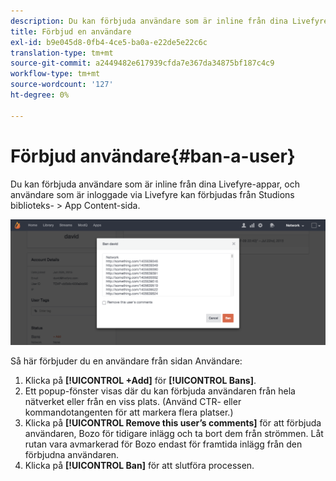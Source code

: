 ```yaml
---
description: Du kan förbjuda användare som är inline från dina Livefyre-appar, och användare som är inloggade via Livefyre kan förbjudas från Studions biblioteks- > App Content-sida.
title: Förbjud en användare
exl-id: b9e045d8-0fb4-4ce5-ba0a-e22de5e22c6c
translation-type: tm+mt
source-git-commit: a2449482e617939cfda7e367da34875bf187c4c9
workflow-type: tm+mt
source-wordcount: '127'
ht-degree: 0%

---
```


# Förbjud användare{#ban-a-user}

Du kan förbjuda användare som är inline från dina Livefyre-appar, och användare som är inloggade via Livefyre kan förbjudas från Studions biblioteks- > App Content-sida.

![](assets/UsersBan2-1024x409.png)

Så här förbjuder du en användare från sidan Användare:

1. Klicka på **[!UICONTROL +Add]** för **[!UICONTROL Bans]**.
1. Ett popup-fönster visas där du kan förbjuda användaren från hela nätverket eller från en viss plats. (Använd CTR- eller kommandotangenten för att markera flera platser.)
1. Klicka på **[!UICONTROL Remove this user’s comments]** för att förbjuda användaren, Bozo för tidigare inlägg och ta bort dem från strömmen. Låt rutan vara avmarkerad för Bozo endast för framtida inlägg från den förbjudna användaren.
1. Klicka på **[!UICONTROL Ban]** för att slutföra processen.
